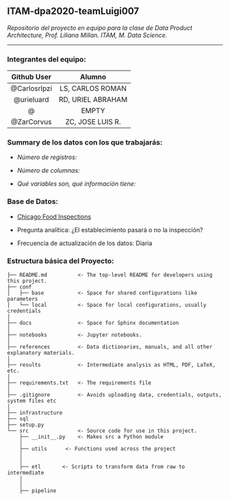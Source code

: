 ## ITAM-dpa2020-teamLuigi007
_Repositorio del proyecto en equipo para la clase de Data Product Architecture, Prof. Liliana Millan. ITAM, M. Data Science._


______

### Integrantes del equipo:

| Github User  | Alumno			 |
|:------------:|:-----------------------:|
| @Carlosrlpzi | LS, CARLOS ROMAN        |
| @urieluard   | RD, URIEL ABRAHAM   	 |
| @            | EMPTY			 |
| @ZarCorvus   | ZC, JOSE LUIS R.	 |


### Summary de los datos con los que trabajarás:
* _Número de registros:_  

* _Número de columnas:_  

* _Qué variables son, qué información tiene:_  

### Base de Datos:  
* [Chicago Food Inspections](https://data.cityofchicago.org/Health-Human-Services/Food-Inspections/4ijn-s7e5)  

* Pregunta analítica: ¿El establecimiento pasará o no la inspección?  

* Frecuencia de actualización de los datos: Diaria  


### Estructura básica del Proyecto:

```
├── README.md          <- The top-level README for developers using this project.
├── conf
│   ├── base           <- Space for shared configurations like parameters
│   └── local          <- Space for local configurations, usually credentials
│
├── docs               <- Space for Sphinx documentation
│
├── notebooks          <- Jupyter notebooks.
│
├── references         <- Data dictionaries, manuals, and all other explanatory materials.
│
├── results            <- Intermediate analysis as HTML, PDF, LaTeX, etc.
│
├── requirements.txt   <- The requirements file
│
├── .gitignore         <- Avoids uploading data, credentials, outputs, system files etc
│
├── infrastructure
├── sql
├── setup.py
└── src                <- Source code for use in this project.
    ├── __init__.py    <- Makes src a Python module
    │
    ├── utils      <- Functions used across the project
    │
    │
    ├── etl       <- Scripts to transform data from raw to intermediate
    │
    │
    ├── pipeline
```

